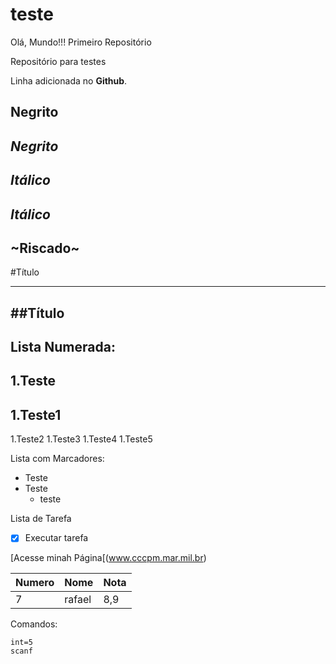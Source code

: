 # teste
Olá, Mundo!!!
 Primeiro Repositório
 
 Repositório para testes
 
 Linha adicionada no **Github**.
 
 **Negrito**
 ---
 _Negrito_
 ---
 *Itálico*
 ---
 _Itálico_
 ---
 ~Riscado~
 ---
 #Título
 ***
 ##Título
 ---
 Lista Numerada:
 ---
 1.Teste
 ---
 1.Teste1
 --
 1.Teste2
 1.Teste3
 1.Teste4
 1.Teste5
 
 Lista com Marcadores:
 
 * Teste
 * Teste
    * teste

Lista de Tarefa

- [x] Executar tarefa
    
[Acesse minah Página[(www.cccpm.mar.mil.br)

Numero | Nome | Nota
---|---|---
7|rafael|8,9

Comandos:


```
int=5
scanf

```

